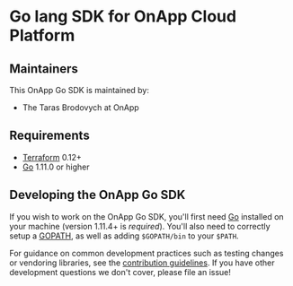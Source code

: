 Go lang SDK for OnApp Cloud Platform
==================

Maintainers
-----------

This OnApp Go SDK is maintained by:

* The Taras Brodovych at OnApp

Requirements
------------

-	[Terraform](https://www.terraform.io/downloads.html) 0.12+
-	[Go](https://golang.org/doc/install) 1.11.0 or higher

Developing the OnApp Go SDK
---------------------------

If you wish to work on the OnApp Go SDK, you'll first need [Go](http://www.golang.org) installed on your machine (version 1.11.4+ is *required*). You'll also need to correctly setup a [GOPATH](http://golang.org/doc/code.html#GOPATH), as well as adding `$GOPATH/bin` to your `$PATH`.

For guidance on common development practices such as testing changes or vendoring libraries, see the [contribution guidelines](https://github.com/onapp/onapp-sdk-go/blob/master/.github/CONTRIBUTING.md). If you have other development questions we don't cover, please file an issue!
